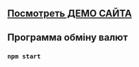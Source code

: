 <h2><a href="http://currency-change.zzz.com.ua/">Посмотреть ДЕМО САЙТА</a></h2>

<h2>Программа обміну валют</h2>

### `npm start`
